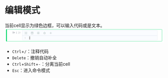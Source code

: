 # 编辑模式

当前cell显示为绿色边框，可以输入代码或是文本。
 ![image description](/image/code-cell-green.png)
* `Ctrl`+`/`：注释代码
* `Delete`：撤销自动补全
* `Ctrl`+`Shift`+`-`：分离当前cell
* `Esc`：进入命令模式